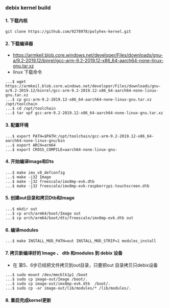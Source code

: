 ### debix kernel build
#### 1. 下载内核   

```
git clone https://github.com/9278978/polyhex-kernel.git
```
#### 2. 下载编译器 
- https://armkeil.blob.core.windows.net/developer/Files/downloads/gnu-a/9.2-2019.12/binrel/gcc-arm-9.2-2019.12-x86_64-aarch64-none-linux-gnu.tar.xz
- linux 下载命令 
```
...$ wget https://armkeil.blob.core.windows.net/developer/Files/downloads/gnu-a/9.2-2019.12/binrel/gcc-arm-9.2-2019.12-x86_64-aarch64-none-linux-gnu.tar.xz
...$ cp gcc-arm-9.2-2019.12-x86_64-aarch64-none-linux-gnu.tar.xz  /opt/toolchain
...$ cd /opt/toolchain
...$ tar xpf gcc-arm-9.2-2019.12-x86_64-aarch64-none-linux-gnu.tar.xz
```

#### 3. 配置环境 

```
...$ export PATH=$PATH:/opt/toolchain/gcc-arm-9.2-2019.12-x86_64-aarch64-none-linux-gnu/bin
...$ export ARCH=arm64
...$ export CROSS_COMPILE=aarch64-none-linux-gnu-
```

#### 4. 开始编译Image和Dts

```
...$ make imx_v8_defconfig
...$ make -j32 Image
...$ make -j32 freescale/imx8mp-evk.dtb
...$ make -j32 freescale/imx8mp-evk-raspberrypi-touchscreen.dtb
```

#### 5. 创建out目录和拷贝Dtb和Image

```
...$ mkdir out
...$ cp arch/arm64/boot/Image out
...$ cp arch/arm64/boot/dts/freescale/imx8mp-evk.dtb out
```

#### 6. 编译modules

```
...$ make INSTALL_MOD_PATH=out INSTALL_MOD_STRIP=1 modules_install
```

#### 7. 拷贝新编译好的 Image 、 dtb 和modules 到 debix 设备
- 在 第5、6步已经把文件拷贝到out目录，只要把out 目录拷贝只debix设备

```
...$ sudo mount /dev/mmcblk1p1 /boot
...$ sudo cp image-out/Image /boot/. 
...$ sudo cp image-out/imx8mp-evk.dtb  /boot/.
...$ sudo cp -ar image-out/lib/modules/* /lib/modules/.
```

#### 8. 重启完成kernel更新

